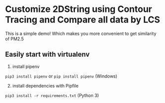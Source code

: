 
# Customize 2DString using Contour Tracing and Compare all data by LCS
This is a simple demo! Which makes you more convenient to get similarity of PM2.5

## Easily start with virtualenv

1. install pipenv 

  `pip3 install pipenv` or `pip install pipenv` (Windows)

2. install dependencies with Pipfile

  `pip3 install -r requirements.txt` (Python 3)

